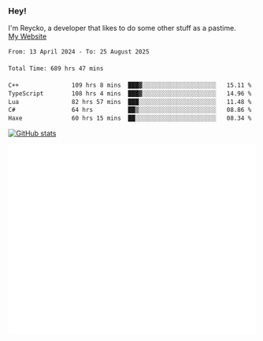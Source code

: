 ### Hey!
I'm Reycko, a developer that likes to do some other stuff as a pastime.  
[My Website](https://reycko.root.sx)

<!--START_SECTION:wakasection-->

```txt
From: 13 April 2024 - To: 25 August 2025

Total Time: 689 hrs 47 mins

C++               109 hrs 8 mins  ███▓░░░░░░░░░░░░░░░░░░░░░   15.11 %
TypeScript        108 hrs 4 mins  ███▓░░░░░░░░░░░░░░░░░░░░░   14.96 %
Lua               82 hrs 57 mins  ███░░░░░░░░░░░░░░░░░░░░░░   11.48 %
C#                64 hrs          ██▒░░░░░░░░░░░░░░░░░░░░░░   08.86 %
Haxe              60 hrs 15 mins  ██░░░░░░░░░░░░░░░░░░░░░░░   08.34 %
```

<!--END_SECTION:wakasection-->

[![GitHub stats](https://github-readme-stats.vercel.app/api?username=Reycko&show_icons=true&theme=dark&hide_title=true&count_private=true)](https://github.com/anuraghazra/github-readme-stats)

![Metrics](/github-metrics.svg)
